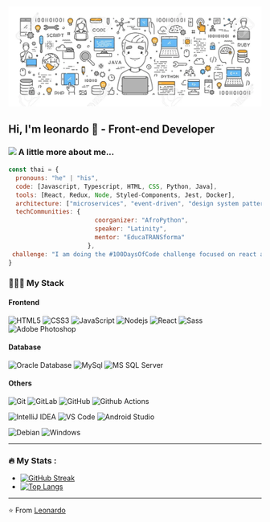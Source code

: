 ![Leonardo](https://github.com/levantuan-leo/levantuan-leo/blob/main/banner.jpg)

## Hi, I'm leonardo 🦁 - Front-end Developer

### <img src="https://media.giphy.com/media/VgCDAzcKvsR6OM0uWg/giphy.gif" width="50"> A little more about me...  

```javascript
const thai = {
  pronouns: "he" | "his",
  code: [Javascript, Typescript, HTML, CSS, Python, Java],
  tools: [React, Redux, Node, Styled-Components, Jest, Docker],
  architecture: ["microservices", "event-driven", "design system pattern"],
  techCommunities: {
                        coorganizer: "AfroPython",
                        speaker: "Latinity",
                        mentor: "EducaTRANSforma"
                      },
 challenge: "I am doing the #100DaysOfCode challenge focused on react and typescript"
}
```

###  👩🏾‍💻 My Stack

#### Frontend
![HTML5](https://img.shields.io/badge/-HTML5-%23E44D27?style=flat-square&logo=html5&logoColor=ffffff)
![CSS3](https://img.shields.io/badge/-CSS3-%231572B6?style=flat-square&logo=css3)
![JavaScript](https://img.shields.io/badge/-JavaScript-%23F7DF1C?style=flat-square&logo=javascript&logoColor=000000&labelColor=%23F7DF1C&color=%23FFCE5A)
![Nodejs](https://img.shields.io/badge/-Nodejs-black?style=flat-square&logo=Node.js)
![React](https://img.shields.io/badge/-React-%23282C34?style=flat-square&logo=react)
![Sass](https://img.shields.io/badge/-Sass-%23CC6699?style=flat-square&logo=sass&logoColor=ffffff)
![Adobe Photoshop](http://img.shields.io/badge/-Abode%20Photoshop-26C9FF?style=flat-square&logo=adobe-photoshop&logoColor=ffffff)

#### Database
![Oracle Database](https://img.shields.io/badge/Oracle-F80000?style=for-the-badge&logo=Oracle&logoColor=white)
![MySql](https://img.shields.io/badge/MySQL-005C84?style=for-the-badge&logo=mysql&logoColor=white)
![MS SQL Server](http://img.shields.io/badge/-MS%20SQL%20Server-CC2927?style=flat-square&logo=microsoft-sql-server&logoColor=ffffff)

#### Others
![Git](https://img.shields.io/badge/-Git-%23F05032?style=flat-square&logo=git&logoColor=%23ffffff)
![GitLab](https://img.shields.io/badge/-GitLab-FCA121?style=flat-square&logo=gitlab)
![GitHub](https://img.shields.io/badge/-GitHub-181717?style=flat-square&logo=github)
![Github Actions](http://img.shields.io/badge/-Github%20Actions-2088FF?style=flat-square&logo=github-actions&logoColor=ffffff)

![IntelliJ IDEA](http://img.shields.io/badge/-IntelliJ%20IDEA-000000?style=flat-square&logo=intellij-idea&logoColor=ffffff)
![VS Code](http://img.shields.io/badge/-VS%20Code-007ACC?style=flat-square&logo=visual-studio-code&logoColor=ffffff)
![Android Studio](http://img.shields.io/badge/-Android%20Studio-3DDC84?style=flat-square&logo=android-studio&logoColor=ffffff)

![Debian](http://img.shields.io/badge/-Debian-A81D33?style=flat-square&logo=debian&logoColor=ffffff)
![Windows](http://img.shields.io/badge/-Windows-0078D6?style=flat-square&logo=windows&logoColor=ffffff)

---

### :fire: My Stats :
- [![GitHub Streak](https://github-readme-streak-stats.herokuapp.com/?user=levantuan-leo)](https://git.io/streak-stats)
- [![Top Langs](https://github-readme-stats.vercel.app/api/top-langs/?username=levantuan-leo&layout=compact)](https://github.com/anuraghazra/github-readme-stats)

---
⭐️ From [Leonardo](https://github.com/levantuan-leo)
